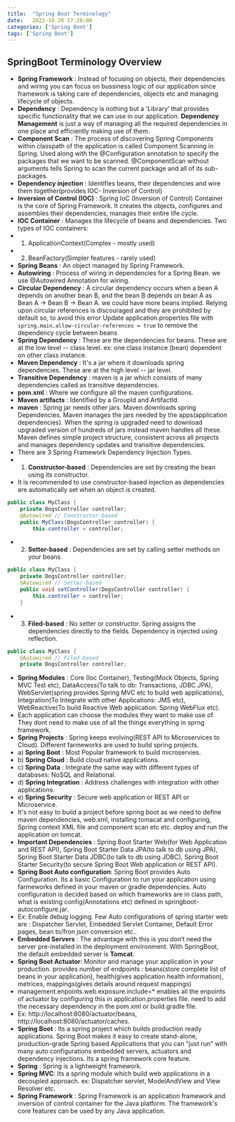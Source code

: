 ```yaml
---
title:  "Spring Boot Terminology"
date:   2022-10-28 17:26:00
categories: ['Spring Boot']
tags: ['Spring Boot']
---
```


## SpringBoot Terminology Overview

* **Spring Framework** : Instead of focusing on objects, their dependencies and wiring you can focus on bussiness logic of our application since framework is taking care of dependencies, objects etc and managing lifecycle of objects.
* **Dependency** :  Dependency is nothing but a ‘Library’ that provides specific functionality that we can use in our application. **Dependency Management** is just a way of managing all the required dependencies in one place and efficiently making use of them. 
* **Component Scan** : The process of discovering Spring Components within classpath of the application is called Component Scanning in Spring. Used along with the @Configuration annotation to specify the packages that we want to be scanned. @ComponentScan without arguments tells Spring to scan the current package and all of its sub-packages.
* **Dependency injection** : Identifies beans, their dependencies and wire them together(provides IOC- Inversion of Control)
* **Inversion of Control (IOC)** : Spring IoC (Inversion of Control) Container is the core of Spring Framework. It creates the objects, configures and assembles their dependencies, manages their entire life cycle.
* **IOC Container** : Manages the lifecycle of beans and dependencies. Two types of IOC containers: 
* 1) ApplicationContext(Complex - mostly used) 
* 2) BeanFactory(Simpler features - rarely used)
* **Spring Beans** : An object managed by Spring Framework.
* **Autowiring** : Process of wiring in dependencies for a Spring Bean. we use @Autowired Annotation for wiring.
* **Circular Dependency** : A circular dependency occurs when a bean A depends on another bean B, and the bean B depends on bean A as Bean A → Bean B → Bean A. we could have more beans implied. Relying upon circular references is discouraged and they are prohibited by default so, to avoid this error Update application.properties file with `spring.main.allow-circular-references = true` to remove the dependency cycle between beans
* **Spring Dependency** : These are the dependencies for beans. These are at the low level -- class level. ex: one class instance (bean) dependent on other class instance.
* **Maven Dependency** : It's a jar where it downloads spring dependencies. These are at the high level -- jar level.
* **Transitive Dependency** : maven is a jar which consists of many dependencies called as transitive dependencies.
* **pom.xml** : Where we configure all the maven configurations.
* **Maven artifacts** : Identified by a GroupId and ArtifactId.
* **maven** : Spring jar needs other jars. Maven downloads spring Dependencies. Maven manages the jars needed by the apps(application dependencies). When the spring is upgraded need to download upgraded version of hundreds of jars instead maven handles all these. Maven defines simple project structure, consistent across all projects and manages dependency updates and transitive dependencies.
* There are 3 Spring Framework Dependency Injection Types. 
* 1) **Constructor-based** : Dependencies are set by creating the bean using its constructor.
* It is recommended to use constructor-based injection as dependencies are automatically set when an object is created.

``` java
public class MyClass {
    private DogsController controller;
    @Autowired // Constructor-based
    public MyClass(DogsController controller) {
        this.controller = controller;
```
* 2) **Setter-based** : Dependencies are set by calling setter methods on your beans.

``` java
public class MyClass {
    private DogsController controller;
    @Autowired // Setter-based
    public void setController(DogsController controller) {
        this.controller = controller;
    }
```
* 3) **Filed-based** : No setter or constructor. Spring assigns the dependencies directly to the fields. Dependency is injected using reflection.

``` java
public class MyClass {
    @Autowired // Filed-based
    private DogsController controller;
```

* **Spring Modules** : Core (Ioc Container), Testing(Mock Objects, Spring MVC Test etc), DataAccess(To talk to db: Transactions, JDBC JPA), WebServlet(spring provides Spring MVC etc to build web applications), Integration(To Integrate with other Applications: JMS etc), WebReactive(To build Reactive Web application: Spring WebFlux etc).
* Each application can choose the modules they want to make use of. They dont need to make use of all the things everything in sprng framework.
* **Spring Projects** : Spring keeps evolving(REST API to Microservices to Cloud). Different farmeworks are used to build spring projects.
* a) **Spring Boot** : Most Popular framework to build microservies.
* b) **Spring Cloud** : Build cloud native applications.
* c) **Spring Data** : Integrate the same way with different types of databases: NoSQL and Relational.
* d) **Spring Integration** : Address challenges with integration with other applications.
* e) **Spring Security** : Secure web application or REST API or Microservice.
* It's not easy to build a project before spring boot as we need to define maven dependencies, web.xml, installing tomacat and configuring, Spring context XML file and component scan etc etc. deploy and run the application on tomcat.
* **Important Dependencies** : Spring Boot Starter Web(for Web Application and REST API), Spring Boot Starter Data JPA(to talk to db using JPA), Spring Boot Starter Data JDBC(to talk to db using JDBC), Spring Boot Starter Security(to secure Spring Boot Web application or REST API).
* **Spring Boot Auto configuration**: Spring Boot provides Auto Configuration. Its a basic Configuration to run your application using farmeworks defined in your maven or gradle dependencies. Auto configuration is decided based on which frameworks are in class path, what is existing config(Annotations etc) defined in springboot-autoconfigure.jar.
* Ex: Enable debug logging. Few Auto configurations of spring starter web are : Dispatcher Servlet, Embedded Servlet Container, Default Error pages, bean to/fron json conversion etc..
* **Embedded Servers** : The advantage with this is you don’t need the server pre-installed in the deployment environment. With SpringBoot, the default embedded server is **Tomcat**.
* **Spring Boot Actuator**: Monitor and manage your application in your production. provides number of endpoints : beans(store complete list of beans in your application), health(gives application health information), metrices, mappings(gives details around request mappings)
* management.enpoints.web.exposure.include=* enables all the enpoints of actuator by configuring this in application.properties file. need to add the necessary dependency in the pom.xml or build.gradle file.
* Ex: http://localhost:8080/actuator/beans, http://localhost:8080/actuator/caches.
* **Spring Boot** : Its a spring project which builds production ready applications. Spring Boot makes it easy to create stand-alone, production-grade Spring based Applications that you can "just run" with many auto configurations embedded servers, actuators and dependency injections. Its a spring framework core feature.
* **Spring** : Spring is a lightweight framework.
* **Spring MVC**: Its a spring module which build web applications in a decoupled approach. ex: Dispatcher servlet, ModelAndView and View Resolver etc.
* **Spring Framework** : Spring Framework is an application framework and inversion of control container for the Java platform. The framework's core features can be used by any Java application.